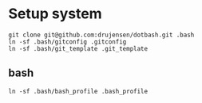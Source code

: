 # Setup system

```
git clone git@github.com:drujensen/dotbash.git .bash
ln -sf .bash/gitconfig .gitconfig
ln -sf .bash/git_template .git_template
```

## bash
```
ln -sf .bash/bash_profile .bash_profile
```
